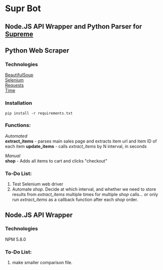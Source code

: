 # Supr Bot
## Node.JS API Wrapper and Python Parser for [Supreme](https://www.supremenewyork.com)

## Python Web Scraper

### Technologies
[BeautifulSoup](https://www.crummy.com/software/BeautifulSoup/bs4/doc/)  
[Selenium](https://www.seleniumhq.org/)  
[Requests](http://docs.python-requests.org/en/master/)  
[Time](https://docs.python.org/2/library/time.html)

### Installation
`pip install -r requirements.txt`

### Functions:

*Automated*  
**extract_items** - parses main sales page and extracts item url and item ID of each item
**update_items** - calls *extract_items* by N interval, in seconds

*Manual*  
**shop** - Adds all items to cart and clicks "checkout"

### To-Do List:
1. Test Selenium web driver
2. Automate *shop*. Decide at which interval, and whether we need to store results from *extract_items* multiple times for multiple *shop* calls... or only run *extract_items* as a callback function after each *shop* order.

## Node.JS API Wrapper

### Technologies
NPM 5.8.0

### To-Do List:
1. make smaller comparison file. 



